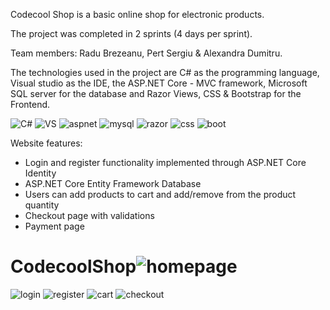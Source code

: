 Codecool Shop is a basic online shop for electronic products.

The project was completed in 2 sprints (4 days per sprint).

Team members: Radu Brezeanu, Pert Sergiu & Alexandra Dumitru.

The technologies used in the project are C# as the programming language, Visual studio as the IDE, the ASP.NET Core - MVC framework, Microsoft SQL server for the database and Razor Views, CSS & Bootstrap for the Frontend.


![C#](https://user-images.githubusercontent.com/89579316/185113100-f71d180a-1f64-449c-be0e-e7a5b2d406e5.jpg)
![VS](https://user-images.githubusercontent.com/89579316/185113105-c6b9943b-79ec-45bd-b1c5-1f7ab0d37d22.jpg)
![aspnet](https://user-images.githubusercontent.com/89579316/185113117-f7a60d62-d633-4d8e-bf97-4ba70cababfd.jpg)
![mysql](https://user-images.githubusercontent.com/89579316/185114266-30cadf70-0f81-4c8b-a58f-a3a316f1f47b.jpg)
![razor](https://user-images.githubusercontent.com/89579316/185119346-bd1e48c3-0316-49df-b825-49eeaa974237.jpg)
![css](https://user-images.githubusercontent.com/89579316/185113132-5703422f-c8d4-4841-9cd7-cbe083a1dd27.jpg)
![boot](https://user-images.githubusercontent.com/89579316/185113138-adc0d82b-fa74-46f7-8f63-889abed14313.jpg)

Website features:
- Login and register functionality implemented through ASP.NET Core Identity
- ASP.NET Core Entity Framework Database
- Users can add products to cart and add/remove from the product quantity
- Checkout page with validations
- Payment page


# CodecoolShop![homepage](https://user-images.githubusercontent.com/86601701/185105735-30e2480b-3082-4e61-9ad2-863c3a05a08d.jpg)
![login](https://user-images.githubusercontent.com/86601701/185105772-e65eb23f-6a3c-4af7-bb6f-c274def28584.jpg)
![register](https://user-images.githubusercontent.com/86601701/185105795-30fb56cf-358f-4170-a1f7-584bc116e6d3.jpg)
![cart](https://user-images.githubusercontent.com/86601701/185105821-3431e300-6513-463b-9e05-eb7666b83318.jpg)
![checkout](https://user-images.githubusercontent.com/86601701/185105837-d775f021-28ae-4bce-a570-1eba95f8d0b5.jpg)
